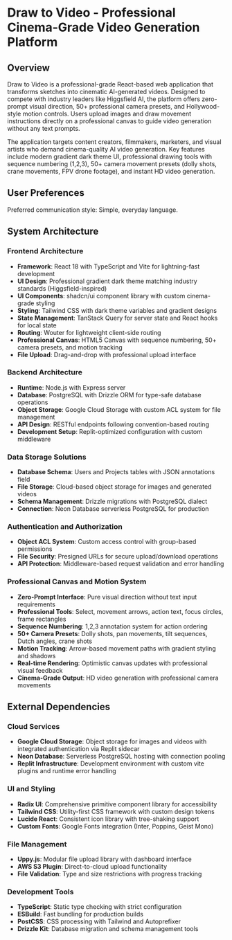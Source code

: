 # Draw to Video - Professional Cinema-Grade Video Generation Platform

## Overview

Draw to Video is a professional-grade React-based web application that transforms sketches into cinematic AI-generated videos. Designed to compete with industry leaders like Higgsfield AI, the platform offers zero-prompt visual direction, 50+ professional camera presets, and Hollywood-style motion controls. Users upload images and draw movement instructions directly on a professional canvas to guide video generation without any text prompts.

The application targets content creators, filmmakers, marketers, and visual artists who demand cinema-quality AI video generation. Key features include modern gradient dark theme UI, professional drawing tools with sequence numbering (1,2,3), 50+ camera movement presets (dolly shots, crane movements, FPV drone footage), and instant HD video generation.

## User Preferences

Preferred communication style: Simple, everyday language.

## System Architecture

### Frontend Architecture
- **Framework**: React 18 with TypeScript and Vite for lightning-fast development
- **UI Design**: Professional gradient dark theme matching industry standards (Higgsfield-inspired)
- **UI Components**: shadcn/ui component library with custom cinema-grade styling
- **Styling**: Tailwind CSS with dark theme variables and gradient designs
- **State Management**: TanStack Query for server state and React hooks for local state
- **Routing**: Wouter for lightweight client-side routing
- **Professional Canvas**: HTML5 Canvas with sequence numbering, 50+ camera presets, and motion tracking
- **File Upload**: Drag-and-drop with professional upload interface

### Backend Architecture
- **Runtime**: Node.js with Express server
- **Database**: PostgreSQL with Drizzle ORM for type-safe database operations
- **Object Storage**: Google Cloud Storage with custom ACL system for file management
- **API Design**: RESTful endpoints following convention-based routing
- **Development Setup**: Replit-optimized configuration with custom middleware

### Data Storage Solutions
- **Database Schema**: Users and Projects tables with JSON annotations field
- **File Storage**: Cloud-based object storage for images and generated videos
- **Schema Management**: Drizzle migrations with PostgreSQL dialect
- **Connection**: Neon Database serverless PostgreSQL for production

### Authentication and Authorization
- **Object ACL System**: Custom access control with group-based permissions
- **File Security**: Presigned URLs for secure upload/download operations
- **API Protection**: Middleware-based request validation and error handling

### Professional Canvas and Motion System
- **Zero-Prompt Interface**: Pure visual direction without text input requirements
- **Professional Tools**: Select, movement arrows, action text, focus circles, frame rectangles
- **Sequence Numbering**: 1,2,3 annotation system for action ordering
- **50+ Camera Presets**: Dolly shots, pan movements, tilt sequences, Dutch angles, crane shots
- **Motion Tracking**: Arrow-based movement paths with gradient styling and shadows
- **Real-time Rendering**: Optimistic canvas updates with professional visual feedback
- **Cinema-Grade Output**: HD video generation with professional camera movements

## External Dependencies

### Cloud Services
- **Google Cloud Storage**: Object storage for images and videos with integrated authentication via Replit sidecar
- **Neon Database**: Serverless PostgreSQL hosting with connection pooling
- **Replit Infrastructure**: Development environment with custom vite plugins and runtime error handling

### UI and Styling
- **Radix UI**: Comprehensive primitive component library for accessibility
- **Tailwind CSS**: Utility-first CSS framework with custom design tokens
- **Lucide React**: Consistent icon library with tree-shaking support
- **Custom Fonts**: Google Fonts integration (Inter, Poppins, Geist Mono)

### File Management
- **Uppy.js**: Modular file upload library with dashboard interface
- **AWS S3 Plugin**: Direct-to-cloud upload functionality
- **File Validation**: Type and size restrictions with progress tracking

### Development Tools
- **TypeScript**: Static type checking with strict configuration
- **ESBuild**: Fast bundling for production builds
- **PostCSS**: CSS processing with Tailwind and Autoprefixer
- **Drizzle Kit**: Database migration and schema management tools